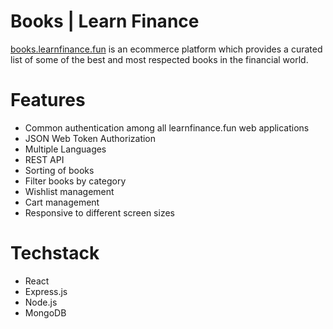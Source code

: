 # Books | Learn Finance

[books.learnfinance.fun](https://books.learnfinance.fun) is an ecommerce platform which provides a curated list of some of the best and most respected books in the financial world.

# Features

- Common authentication among all learnfinance.fun web applications
- JSON Web Token Authorization
- Multiple Languages
- REST API
- Sorting of books
- Filter books by category
- Wishlist management
- Cart management
- Responsive to different screen sizes

# Techstack

- React
- Express.js
- Node.js
- MongoDB
